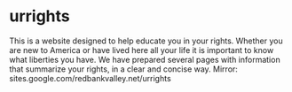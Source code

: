 # urrights
This is a website designed to help educate you in your rights. Whether you are new to America or have lived here all your life it is important to know what liberties you have. We have prepared several pages with information that summarize your rights, in a clear and concise way. Mirror: sites.google.com/redbankvalley.net/urrights
